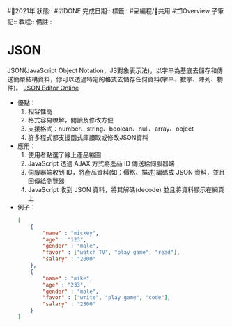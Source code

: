 #📆2021年 
狀態:: #☑DONE
完成日期:: 
標籤:: #💻編程/🚋共用 #🗂Overview
子筆記:: 
教程:: 
備註:: 

# JSON
JSON(JavaScript Object Notation，JS對象表示法)，以字串為基底去儲存和傳送簡單結構資料，你可以透過特定的格式去儲存任何資料(字串、數字、陣列、物件)。
[JSON Editor Online](https://jsoneditoronline.org/)

- 優點：
	1. 相容性高
	2. 格式容易瞭解，閱讀及修改方便
	3. 支援格式：number、string、boolean、null、array、object
	4. 許多程式都支援函式庫讀取或修改JSON資料
- 應用：
	1. 使用者點選了線上產品縮圖
	2. JavaScript 透過 AJAX 方式將產品 ID 傳送給伺服器端
	3. 伺服器端收到 ID，將產品資料(如：價格、描述)編碼成 JSON 資料，並且回傳給瀏覽器
	4. JavaScript 收到 JSON 資料，將其解碼(decode) 並且將資料顯示在網頁上
- 例子：
	```json
	[
		{
			"name" : "mickey",
			"age" : "123", 
			"gender" : "male",
			"favor" : ["watch TV", "play game", "read"],
			"salary" : "2000"
		},
		{
			"name" : "mike",
			"age" : "233", 
			"gender" : "male",
			"favor" : ["write", "play game", "code"],
			"salary" : "2500"
		}
	]
	```

